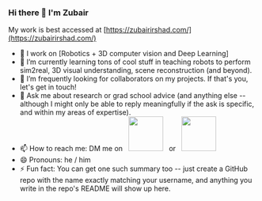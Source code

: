 ### Hi there 👋 I'm Zubair

My work is best accessed at [https://zubairirshad.com/](https://zubairirshad.com/)

- 🔭 I work on [Robotics + 3D computer vision and Deep Learning]
- 🌱 I’m currently learning tons of cool stuff in teaching robots to perform sim2real, 3D visual understanding, scene reconstruction (and beyond).
- 👯 I’m frequently looking for collaborators on my projects. If that's you, let's get in touch!
- 💬 Ask me about research or grad school advice (and anything else -- although I might only be able to reply meaningfully if the ask is specific, and within my areas of expertise).
- 📫 How to reach me: DM me on &nbsp;
  <a href="https://www.linkedin.com/in/zubair-irshad/">
    <img src="https://img.shields.io/badge/linkedin-%230077B5.svg?&style=for-the-badge&logo=linkedin&logoColor=white" width="70"></a> &nbsp; or &nbsp;
  <a href="https://twitter.com/mzubairirshad">
    <img src="https://img.shields.io/badge/Twitter-1DA1F2?style=for-the-badge&logo=twitter&logoColor=white" width="70"></a>       
- 😄 Pronouns: he / him
- ⚡ Fun fact: You can get one such summary too -- just create a GitHub repo with the name exactly matching your username, and anything you write in the repo's README will show up here.
